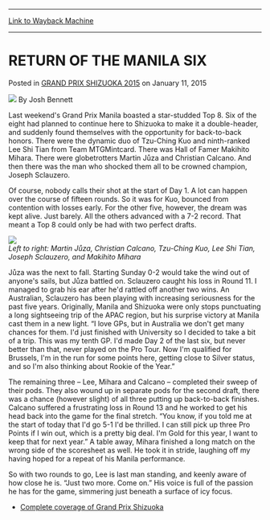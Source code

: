 
---
[Link to Wayback Machine](https://web.archive.org/web/20151118062340/http://magic.wizards.com/en/events/coverage/gpshi15/return-manila-six-2015-01-11)

[_metadata_:author]:- "Josh Bennett"
[_metadata_:description]:- "Last weekend's Grand Prix Manila boasted a star-studded Top 8. Six of the eight had planned to continue here to Shizuoka to make it a double-header, and suddenly found themselves with the opportunity for back-to-back honors. There were the dynamic duo of Tzu-Ching Kuo and ninth-ranked Lee Shi Tian from Team MTGMintcard. There was Hall of Famer Makihito Mihara. There were globetrotters Martin Jůza and Christian Calcano. And then there was the man who shocked them all to be crowned champion, Joseph Sclauzero."
[_metadata_:generator]:- "Drupal 7 (http://drupal.org)"
[_metadata_:node]:- "327441"
[_metadata_:publish_date]:- "2015-01-11"
[_metadata_:source]:- "div-main-content"
[_metadata_:title]:- "RETURN OF THE MANILA SIX"
[_metadata_:wayback_capture_timestamp]:- "2015-11-18 06:23:40"
[_metadata_:wayback_raw_url]:- "https://web.archive.org/web/20151118062340id_/http://magic.wizards.com/en/events/coverage/gpshi15/return-manila-six-2015-01-11"
[_metadata_:wayback_url]:- "http://magic.wizards.com/en/events/coverage/gpshi15/return-manila-six-2015-01-11"
---


RETURN OF THE MANILA SIX
========================



 Posted in [GRAND PRIX SHIZUOKA 2015](/en/events/coverage/gpshi15)
 on January 11, 2015 






![](https://media.magic.wizards.com/styles/auth_small/public/images/person/authorpic_joshbennett.jpg)
By Josh Bennett











Last weekend's Grand Prix Manila boasted a star-studded Top 8. Six of the eight had planned to continue here to Shizuoka to make it a double-header, and suddenly found themselves with the opportunity for back-to-back honors. There were the dynamic duo of Tzu-Ching Kuo and ninth-ranked Lee Shi Tian from Team MTGMintcard. There was Hall of Famer Makihito Mihara. There were globetrotters Martin Jůza and Christian Calcano. And then there was the man who shocked them all to be crowned champion, Joseph Sclauzero.



Of course, nobody calls their shot at the start of Day 1. A lot can happen over the course of fifteen rounds. So it was for Kuo, bounced from contention with losses early. For the other five, however, the dream was kept alive. Just barely. All the others advanced with a 7-2 record. That meant a Top 8 could only be had with two perfect drafts.


![](https://media.wizards.com/2015/events/gpshi15/Manila-6-Montage.jpg)  
*Left to right: Martin Jůza, Christian Calcano, Tzu-Ching Kuo, Lee Shi Tian, Joseph Sclauzero, and Makihito Mihara*


Jůza was the next to fall. Starting Sunday 0-2 would take the wind out of anyone's sails, but Jůza battled on. Sclauzero caught his loss in Round 11. I managed to grab his ear after he'd rattled off another two wins. An Australian, Sclauzero has been playing with increasing seriousness for the past five years. Originally, Manila and Shizuoka were only stops punctuating a long sightseeing trip of the APAC region, but his surprise victory at Manila cast them in a new light. “I love GPs, but in Australia we don't get many chances for them. I'd just finished with University so I decided to take a bit of a trip. This was my tenth GP. I'd made Day 2 of the last six, but never better than that, never played on the Pro Tour. Now I'm qualified for Brussels, I'm in the run for some points here, getting close to Silver status, and so I'm also thinking about Rookie of the Year.”



The remaining three – Lee, Mihara and Calcano – completed their sweep of their pods. They also wound up in separate pods for the second draft, there was a chance (however slight) of all three putting up back-to-back finishes. Calcano suffered a frustrating loss in Round 13 and he worked to get his head back into the game for the final stretch. “You know, if you told me at the start of today that I'd go 5-1 I'd be thrilled. I can still pick up three Pro Points if I win out, which is a pretty big deal. I'm Gold for this year, I want to keep that for next year.” A table away, Mihara finished a long match on the wrong side of the scoresheet as well. He took it in stride, laughing off my having hoped for a repeat of his Manila performance.



So with two rounds to go, Lee is last man standing, and keenly aware of how close he is. “Just two more. Come on.” His voice is full of the passion he has for the game, simmering just beneath a surface of icy focus.



* [Complete coverage of Grand Prix Shizuoka](/node/326306)






